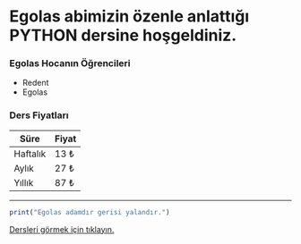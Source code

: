# Egolas abimizin özenle anlattığı PYTHON dersine hoşgeldiniz.

### Egolas Hocanın Öğrencileri
- Redent
- Egolas

### Ders Fiyatları
| Süre | Fiyat |
| -------- | -------- |
| Haftalık | 13 ₺ |
| Aylık | 27 ₺ |
| Yıllık | 87 ₺ |

---

```js
print("Egolas adamdır gerisi yalandır.")
```

[Dersleri görmek için tıklayın.](https://github.com/EgolasDev/Piton-ogreniyorum.mp4/blob/main/python.md)
